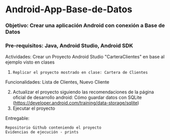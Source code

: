 # Android-App-Base-de-Datos

### Objetivo: Crear una aplicación Android con conexión a Base de Datos

### Pre-requisitos: Java, Android Studio, Android SDK

Actividades: Crear un Proyecto Android Studio "CarteraClientes" en base al ejemplo visto en clases

  1.     Replicar el proyecto mostrado en clase: Cartera de Clientes

Funcionalidades: Lista de Clientes, Nuevo Cliente
  
  2.    Actualizar el proyecto siguiendo las recomendaciones de la página oficial de desarrollo android: Cómo guardar datos con SQLite (https://developer.android.com/training/data-storage/sqlite)
  3.    Ejecutar el proyecto

Entregable: 
  
    Repositorio Github conteniendo el proyecto
    Evidencias de ejecución - prints
